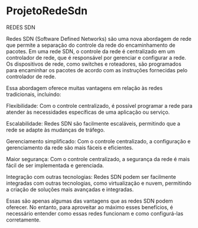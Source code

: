 # ProjetoRedeSdn
REDES SDN

Redes SDN (Software Defined Networks) são uma nova abordagem de rede que permite a separação do controle da rede do encaminhamento de pacotes. Em uma rede SDN, o controle da rede é centralizado em um controlador de rede, que é responsável por gerenciar e configurar a rede. Os dispositivos de rede, como switches e roteadores, são programados para encaminhar os pacotes de acordo com as instruções fornecidas pelo controlador de rede.

Essa abordagem oferece muitas vantagens em relação às redes tradicionais, incluindo:

Flexibilidade: Com o controle centralizado, é possível programar a rede para atender às necessidades específicas de uma aplicação ou serviço.

Escalabilidade: Redes SDN são facilmente escaláveis, permitindo que a rede se adapte às mudanças de tráfego.

Gerenciamento simplificado: Com o controle centralizado, a configuração e gerenciamento da rede são mais fáceis e eficientes.

Maior segurança: Com o controle centralizado, a segurança da rede é mais fácil de ser implementada e gerenciada.

Integração com outras tecnologias: Redes SDN podem ser facilmente integradas com outras tecnologias, como virtualização e nuvem, permitindo a criação de soluções mais avançadas e integradas.

Essas são apenas algumas das vantagens que as redes SDN podem oferecer. No entanto, para aproveitar ao máximo esses benefícios, é necessário entender como essas redes funcionam e como configurá-las corretamente.
